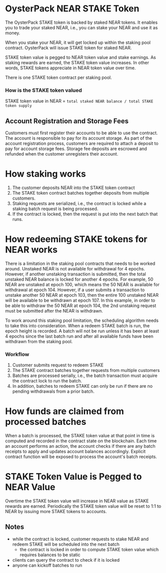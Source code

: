 # OysterPack NEAR STAKE Token
The OysterPack STAKE token is backed by staked NEAR tokens. 
It enables you to trade your staked NEAR, i.e., you can stake your NEAR and use it as money.

When you stake your NEAR, it will get locked up within the staking pool contract.
OysterPack will issue STAKE token for staked NEAR. 

STAKE token value is pegged to NEAR token value and stake earnings. As staking rewards are earned, the STAKE token value 
increases. In other words, STAKE tokens appreciate in NEAR token value over time.

There is one STAKE token contract per staking pool. 

### How is the STAKE token valued
STAKE token value in NEAR = `total staked NEAR balance / total STAKE token supply`

## Account Registration and Storage Fees
Customers must first register their accounts to be able to use the contract. The account is responsible to pay for its account storage.
As part of the account registration process, customers are required to attach a deposit to pay for account storage fees.
Storage fee deposits are escrowed and refunded when the customer unregisters their account.

# How staking works
1. The customer deposits NEAR into the STAKE token contract
2. The STAKE token contract batches together deposits from multiple customers.
3. Staking requests are serialized, i.e., the contract is locked while a staking batch request is being processed. 
4. If the contract is locked, then the request is put into the next batch that runs.

# How redeeming STAKE tokens for NEAR works
There is a limitation in the staking pool contracts that needs to be worked around. Unstaked NEAR is not available for
withdrawal for 4 epochs. However, if another unstaking transaction is submitted, then the total unstaked NEAR balance
is locked for another 4 epochs. For example, 50 NEAR are unstaked at epoch 100, which means the 50 NEAR is available
for withdrawal at epoch 104. However, if a user submits a transaction to unstake another 50 NEAR at epoch 103, then
the entire 100 unstaked NEAR will be available to be withdrawn at epoch 107. In this example, in order to be able to 
withdraw the 50 NEAR at epoch 104, the 2nd unstaking request must be submitted after the NEAR is withdrawn.

To work around this staking pool limitation, the scheduling algorithm needs to take this into consideration. When a redeem 
STAKE batch is run, the epoch height is recorded. A batch will not be run unless it has been at least 4 epochs since the 
last batch run and after all available funds have been withdrawn from the staking pool.

### Workflow
1. Customer submits request to redeem STAKE
2. The STAKE contract batches together requests from multiple customers
3. Batches are processed serially, i.e., the batch transaction must acquire the contract lock to run the batch.
4. In addition, batches to redeem STAKE can only be run if there are no pending withdrawals from a prior batch.

# How funds are claimed from processed batches
When a batch is processed, the STAKE token value at that point in time is computed and recorded in the contract state on
the blockchain. Each time an account performs an action, the account checks if there are any batch receipts to apply and
updates account balances accordingly. Explicit contract function will be exposed to process the account's batch receipts.

# STAKE Token Value is Pegged to NEAR Value
Overtime the STAKE token value will increase in NEAR value as STAKE rewards are earned.
Periodically the STAKE token value will be reset to 1:1 to NEAR by issuing more STAKE tokens to accounts.

## Notes
- while the contract is locked, customer requests to stake NEAR and redeem STAKE will be scheduled into the next batch
  - the contract is locked in order to compute STAKE token value which requires balances to be static
- clients can query the contract to check if it is locked
- anyone can kickoff batches to run